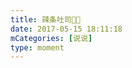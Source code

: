 ```yaml
---
title: 辣条吐司🍞😍
date: 2017-05-15 18:11:18
mCategories: [说说]
type: moment
---
```


<div id="pics-20170515181118"></div>

<script src="/lib/moment/pics.js"></script>
<script>
var data = [
    {"link": "2017-05-15_000000.jpeg", "type": "shuoshuo"},
    {"link": "2017-05-15_000001.jpeg", "type": "shuoshuo"}
];
picsRender(data, "pics-20170515181118");
</script>
